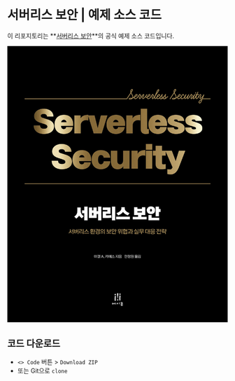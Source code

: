 # 서버리스 보안 | 예제 소스 코드

이 리포지토리는 **[서버리스 보안](http://www.acornpub.co.kr/book/9791161757186)**의 공식 예제 소스 코드입니다.

![표지 이미지](9791161757186.jpg)

## 코드 다운로드

* `<> Code` 버튼 > `Download ZIP`
* 또는 Git으로 `clone`
